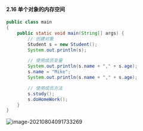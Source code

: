 #### 2.16 单个对象的内存空间

```java
public class main
{
    public static void main(String[] args) {
        // 创建对象
        Student s = new Student();
        System.out.println(s);

        // 使用成员变量
        System.out.println(s.name + "," + s.age);
        s.name = "Mike";
        System.out.println(s.name + "," + s.age);

        // 使用成员方法
        s.study();
        s.doHomeWork();
    }
}
```

![image-20210804091733269](C:\Users\buwan\AppData\Roaming\Typora\typora-user-images\image-20210804091733269.png)

